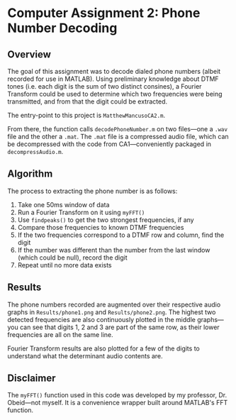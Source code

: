 # Computer Assignment 2: Phone Number Decoding
## Overview
The goal of this assignment was to decode dialed phone numbers (albeit recorded for use in MATLAB). Using preliminary knowledge about DTMF tones (i.e. each digit is the sum of two distinct consines), a Fourier Transform could be used to determine which two frequencies were being transmitted, and from that the digit could be extracted.

The entry-point to this project is `MatthewMancusoCA2.m`.

From there, the function calls `decodePhoneNumber.m` on two files—one a `.wav` file and the other a `.mat`. The `.mat` file is a compressed audio file, which can be decompressed with the code from CA1—conveniently packaged in `decompressAudio.m`.

## Algorithm
The process to extracting the phone number is as follows:
1. Take one 50ms window of data
2. Run a Fourier Transform on it using `myFFT()`
3. Use `findpeaks()` to get the two strongest frequencies, if any
4. Compare those frequencies to known DTMF frequencies
5. If the two frequencies correspond to a DTMF row and column, find the digit
6. If the number was different than the number from the last window (which could be null), record the digit
7. Repeat until no more data exists

## Results
The phone numbers recorded are augmented over their respective audio graphs in `Results/phone1.png` and `Results/phone2.png`. The highest two detected frequencies are also continuously plotted in the middle graphs—you can see that digits 1, 2 and 3 are part of the same row, as their lower frequencies are all on the same line.

Fourier Transform results are also plotted for a few of the digits to understand what the determinant audio contents are.

## Disclaimer
The `myFFT()` function used in this code was developed by my professor, Dr. Obeid—not myself. It is a convenience wrapper built around MATLAB's FFT function.
